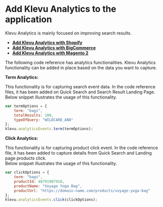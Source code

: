 # Add Klevu Analytics to the application

Klevu Analytics is mainly focused on improving search results.  

- **[Add Klevu Analytics with Shopify](/getting-started/6-analytics/shopify)**
- **[Add Klevu Analytics with BigCommerce](/getting-started/6-analytics/bigcommerce)**
- **[Add Klevu Analytics with Magento 2](/getting-started/6-analytics/magento2)**

The following code reference has analytics functionalities. Klevu Analytics functionality can be added in place based on the data you want to capture.

**Term Analytics:**  

This functionality is for capturing search event data. In the code reference files, it has been added on Quick Search and Search Result Landing Page. 
Below snippet illustrates the usage of this functionality.

```js
var termOptions = {
	term: "bags",
	totalResults: 100,
	typeOfQuery: "WILDCARD_AND"	
};
klevu.analyticsEvents.term(termOptions);
```

**Click Analytics:**  

This functionality is for capturing product click event. In the code reference file, it has been added to capture details from Quick Search and Landing page products click.  
Below snippet illustrates the usage of this functionality.  

```js
var clickOptions = {
	term: "bags",
	productId: 40791907918,
	productName: "Voyage Yoga Bag",
	productUrl: "https://domain-name.com/products/voyage-yoga-bag"	
};
klevu.analyticsEvents.click(clickOptions);
```